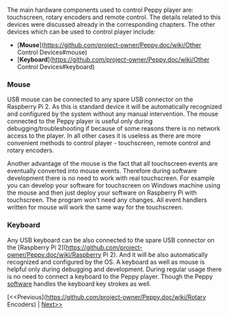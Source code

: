 The main hardware components used to control Peppy player are: touchscreen, rotary encoders and remote control. The details related to this devices were discussed already in the corresponding chapters. The other devices which can be used to control player include:
* [**Mouse**](https://github.com/project-owner/Peppy.doc/wiki/Other Control Devices#mouse)
* [**Keyboard**](https://github.com/project-owner/Peppy.doc/wiki/Other Control Devices#keyboard)

### Mouse
USB mouse can be connected to any spare USB connector on the Raspberry Pi 2. As this is standard device it will be automatically recognized and configured by the system without any manual intervention. The mouse connected to the Peppy player is useful only during debugging/troubleshooting if because of some reasons there is no network access to the player. In all other cases it is useless as there are more convenient methods to control player - touchscreen, remote control and rotary encoders. 

Another advantage of the mouse is the fact that all touchscreen events are eventually converted into mouse events. Therefore during software development there is no need to work with real touchscreen. For example you can develop your software for touchscreen on Windows machine using the mouse and then just deploy your software on Raspberry Pi with touchscreen. The program won't need any changes. All event handlers written for mouse will work the same way for the touchscreen.

### Keyboard
Any USB keyboard can be also connected to the spare USB connector on the [Raspberry Pi 2](https://github.com/project-owner/Peppy.doc/wiki/Raspberry Pi 2). And it will be also automatically recognized and configured by the OS. A keyboard as well as mouse is helpful only during debugging and development. During regular usage there is no need to connect a keyboard to the Peppy player. Though the Peppy [software](https://github.com/project-owner/Peppy.doc/wiki/Software) handles the keyboard key strokes as well.

[<<Previous](https://github.com/project-owner/Peppy.doc/wiki/Rotary Encoders) | [Next>>](https://github.com/project-owner/Peppy.doc/wiki/Cabling)